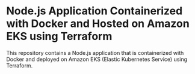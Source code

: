 # Node.js Application Containerized with Docker and Hosted on Amazon EKS using Terraform

This repository contains a Node.js application that is containerized with Docker and deployed on Amazon EKS (Elastic Kubernetes Service) using Terraform.

